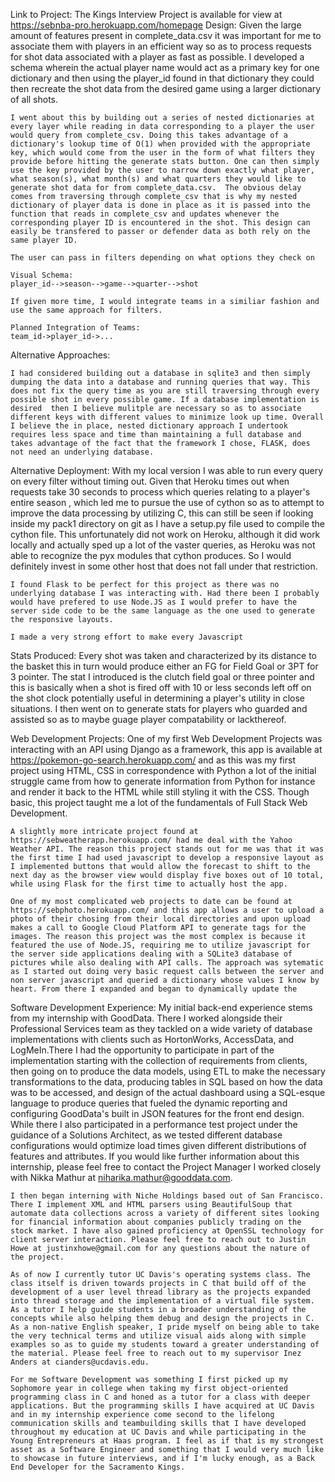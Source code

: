 Link to Project:
	The Kings Interview Project is available for view at https://sebnba-pro.herokuapp.com/homepage
Design:
	Given the large amount of features present in complete_data.csv it was important for me to associate them with players in an efficient way so as to process requests for shot data associated with a player as fast as possible. I developed a schema wherein the actual player name would act as a primary key for one dictionary and then using the player_id found in that dictionary they could then recreate the shot data from the desired game using a larger dictionary of all shots. 

	I went about this by building out a series of nested dictionaries at every layer while reading in data corresponding to a player the user would query from complete_csv. Doing this takes advantage of a dictionary's lookup time of O(1) when provided with the appropriate key, which would come from the user in the form of what filters they provide before hitting the generate stats button. One can then simply use the key provided by the user to narrow down exactly what player, what season(s), what month(s) and what quarters they would like to generate shot data for from complete_data.csv.  The obvious delay comes from traversing through complete_csv that is why my nested dictionary of player data is done in place as it is passed into the function that reads in complete_csv and updates whenever the corresponding player ID is encountered in the shot. This design can easily be transfered to passer or defender data as both rely on the same player ID.

	The user can pass in filters depending on what options they check on 

	Visual Schema:
	player_id-->season-->game-->quarter-->shot

	If given more time, I would integrate teams in a similiar fashion and use the same approach for filters.

	Planned Integration of Teams:
	team_id->player_id->...

Alternative Approaches:
	
	I had considered building out a database in sqlite3 and then simply dumping the data into a database and running queries that way. This does not fix the query time as you are still traversing through every possible shot in every possible game. If a database implementation is desired  then I believe mulitple are necessary so as to associate different keys with different values to minimize look up time. Overall I believe the in place, nested dictionary approach I undertook requires less space and time than maintaining a full database and takes advantage of the fact that the framework I chose, FLASK, does not need an underlying database.

Alternative Deployment:
	With my local version I was able to run every query on every filter without timing out. Given that Heroku times out when requests take 30 seconds to process which queries relating to a player's entire season , which led me to pursue the use of cython so as to attempt to improve the data processing by utilizing C, this can still be seen if looking inside my pack1 directory on git as I have a setup.py file used to compile the cython file.  This unfortunately did not work on Heroku, although it did work locally and actually sped up a lot of the vaster queries, as Heroku was not able to recognize the pyx modules that cython produces. So I would definitely invest in some other host that does not fall under that restriction. 

	I found Flask to be perfect for this project as there was no underlying database I was interacting with. Had there been I probably would have prefered to use Node.JS as I would prefer to have the server side code to be the same language as the one used to generate the responsive layouts. 

	I made a very strong effort to make every Javascript 

Stats Produced:
	Every shot was taken and characterized by its distance to the basket this in turn would produce either an FG for Field Goal or 3PT for 3 pointer. The stat I introduced is the clutch field goal or three pointer and this is basically when a shot is fired off with 10 or less seconds left off on the shot clock potentially useful in determining a player's utility in close situations. I then went on to generate stats for players who guarded and assisted so as to maybe guage player compatability or lackthereof. 

Web Development Projects:
	One of my first Web Development Projects was interacting with an API using Django as a framework, this app is available at https://pokemon-go-search.herokuapp.com/ and as this was my first project using HTML, CSS in correspondence with Python a lot of the initial struggle came from how to generate information from Python for instance and render it back to the HTML while still styling it with the CSS. Though basic, this project taught me a lot of the fundamentals of Full Stack Web Development. 

	A slightly more intricate project found at https://sebweatherapp.herokuapp.com/ had me deal with the Yahoo Weather API. The reason this project stands out for me was that it was the first time I had used javascript to develop a responsive layout as I implemented buttons that would allow the forecast to shift to the next day as the browser view would display five boxes out of 10 total, while using Flask for the first time to actually host the app. 

	One of my most complicated web projects to date can be found at https://sebphoto.herokuapp.com/ and this app allows a user to upload a photo of their chosing from their local directories and upon upload makes a call to Google Cloud Platform API to generate tags for the images. The reason this project was the most complex is because it featured the use of Node.JS, requiring me to utilize javascript for the server side applications dealing with a SQLite3 database of pictures while also dealing with API calls. The approach was sytematic as I started out doing very basic request calls between the server and non server javascript and queried a dictionary whose values I know by heart. From there I expanded and began to dynamically update the 


Software Development Experience:
	My initial back-end experience stems from my internship with GoodData. There I worked alongside their Professional Services team as they tackled on a wide variety of database implementations with clients such as HortonWorks, AccessData, and LogMeIn.There I had the opportunity to participate in part of the implementation starting with the collection of requirements from clients, then going on to produce the data models, using ETL to make the necessary transformations to the data, producing tables in SQL based on how the data was to be accessed, and design of the actual dashboard using a SQL-esque language to produce queries that fueled the dynamic reporting and configuring GoodData's built in JSON features for the front end design. While there I also participated in a performance test project under the guidance of a Solutions Architect, as we tested different database configurations would optimize load times given different distributions of features and attributes. If you would like further information about this internship, please feel free to contact the Project Manager I worked closely with Nikka Mathur at niharika.mathur@gooddata.com.

	I then began interning with Niche Holdings based out of San Francisco. There I implement XML and HTML parsers using BeautifulSoup that automate data collections across a variety of different sites looking for financial information about companies publicly trading on the stock market. I have also gained proficiency at OpenSSL technology for client server interaction. Please feel free to reach out to Justin Howe at justinxhowe@gmail.com for any questions about the nature of the project.

	As of now I currently tutor UC Davis's operating systems class. The class itself is driven towards projects in C that build off of the development of a user level thread library as the projects expanded into thread storage and the implementation of a virtual file system. As a tutor I help guide students in a broader understanding of the concepts while also helping them debug and design the projects in C. As a non-native English speaker, I pride myself on being able to take the very technical terms and utilize visual aids along with simple examples so as to guide my students toward a greater understanding of the material. Please feel free to reach out to my supervisor Inez Anders at cianders@ucdavis.edu.

	For me Software Development was something I first picked up my Sophomore year in college when taking my first object-oriented programming class in C and honed as a tutor for a class with deeper applications. But the programming skills I have acquired at UC Davis and in my internship experience come second to the lifelong communication skills and teambuilding skills that I have developed throughout my education at UC Davis and while participating in the Young Entrepreneurs at Haas program. I feel as if that is my strongest asset as a Software Engineer and something that I would very much like to showcase in future interviews, and if I'm lucky enough, as a Back End Developer for the Sacramento Kings.
	
